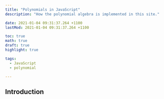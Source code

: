 ```yaml
---
title: "Polynomials in JavaScript"
description: "How the polynomial algebra is implemented in this site."

date: 2021-01-04 09:31:37.264 +1100
lastMod: 2021-01-04 09:31:37.264 +1100

toc: true
math: true
draft: true
highlight: true

tags:
  - JavaScript
  - polynomial

---
```


## Introduction

